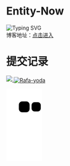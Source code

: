 # Entity-Now
![Typing SVG](https://readme-typing-svg.herokuapp.com/?lines=欢迎来到我的github!) <br/>
博客地址：[点击进入](https://blog.rdr2.cn)

# 提交记录
<div>
  <a href="https://github.com/Entity-Now">
  <img height="180em" src="https://github-readme-stats.vercel.app/api?username=Entity-Now&show_icons=true&theme=dracula&include_all_commits=true&count_private=true"/>
  <img align="center" alt="Rafa-yoda" src="https://media.giphy.com/media/hpF9R9M1PHN5e5liSx/giphy.gif">
</div>

![Snake animation](https://github.com/rafaballerini/rafaballerini/blob/output/github-contribution-grid-snake.svg)
